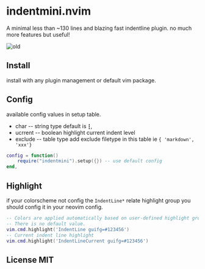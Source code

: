 # indentmini.nvim
A minimal less than ~130 lines and blazing fast indentline plugin. no much more features but useful!

![old](https://github.com/nvimdev/indentmini.nvim/assets/41671631/d836db79-4c41-45bc-99cb-d9f807dfe9af)

## Install

install with any plugin management or default vim package.

## Config

available config values in setup table.

- char     -- string type default is `┇`,
- ucrrent  -- boolean highlight current indent level
- exclude  -- table  type add exclude filetype in this table ie `{ 'markdown', 'xxx'}`

```lua
config = function()
    require("indentmini").setup({}) -- use default config
end,
```

## Highlight

if your colorscheme not config the `IndentLine*` relate highlight group you should config it in
your neovim config.

```lua
-- Colors are applied automatically based on user-defined highlight groups.
-- There is no default value.
vim.cmd.highlight('IndentLine guifg=#123456')
-- Current indent line highlight
vim.cmd.highlight('IndentLineCurrent guifg=#123456')
```

## License MIT
